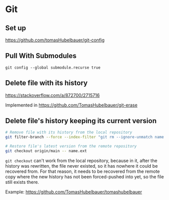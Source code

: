 # Git

## Set up

https://github.com/tomasHubelbauer/git-config

## Pull With Submodules

`git config --global submodule.recurse true`

## Delete file with its history

https://stackoverflow.com/a/872700/2715716

Implemented in https://github.com/TomasHubelbauer/git-erase

## Delete file's history keeping its current version

```sh
# Remove file with its history from the local repository
git filter-branch --force --index-filter "git rm --ignore-unmatch name.ext" --prune-empty HEAD

# Restore file's latest version from the remote repository
git checkout origin/main -- name.ext
```

`git checkout` can't work from the local repository, because in it, after the
history was rewritten, the file never existed, so it has nowhere it could be
recovered from. For that reason, it needs to be recovered from the remote copy
where the new history has not been forced-pushed into yet, so the file still
exists there.

Example: https://github.com/TomasHubelbauer/tomashubelbauer
